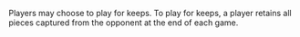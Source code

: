 Players may choose to play for keeps. To play for keeps, a player retains all pieces captured from the opponent at the end of each game.